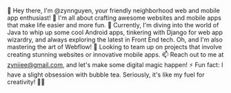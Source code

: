 👋 Hey there, I'm @zynnguyen, your friendly neighborhood web and mobile app enthusiast!
👀 I'm all about crafting awesome websites and mobile apps that make life easier and more fun.
🌱 Currently, I'm diving into the world of Java to whip up some cool Android apps, tinkering with Django for web app wizardry, and always exploring the latest in Front End tech. Oh, and I'm also mastering the art of Webflow!
💞️ Looking to team up on projects that involve creating stunning websites or innovative mobile apps.
📫 Reach out to me at zyniiee@gmail.com, and let's make some digital magic happen!
⚡ Fun fact: I have a slight obsession with bubble tea. Seriously, it's like my fuel for creativity! 🧋✨

<!---
zynnguyen/zynnguyen is a ✨ special ✨ repository because its `README.md` (this file) appears on your GitHub profile.
You can click the Preview link to take a look at your changes.
--->

